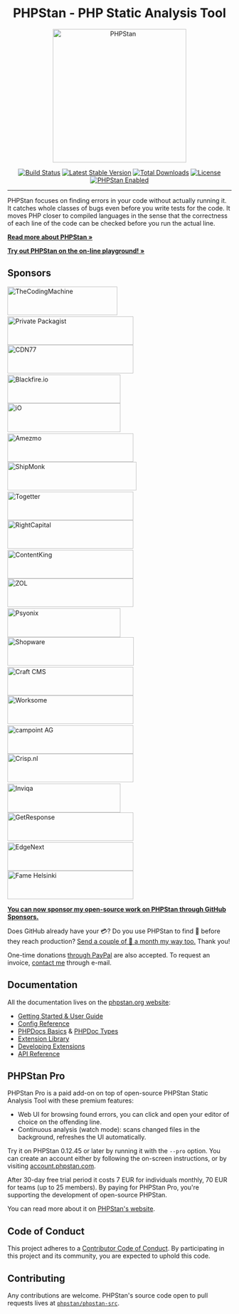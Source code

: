 <h1 align="center">PHPStan - PHP Static Analysis Tool</h1>

<p align="center">
	<img src="https://i.imgur.com/WaRKPlC.png" alt="PHPStan" width="300" height="300">
</p>

<p align="center">
	<a href="https://github.com/phpstan/phpstan/actions"><img src="https://github.com/phpstan/phpstan/workflows/Tests/badge.svg" alt="Build Status"></a>
	<a href="https://packagist.org/packages/phpstan/phpstan"><img src="https://poser.pugx.org/phpstan/phpstan/v/stable" alt="Latest Stable Version"></a>
	<a href="https://packagist.org/packages/phpstan/phpstan/stats"><img src="https://poser.pugx.org/phpstan/phpstan/downloads" alt="Total Downloads"></a>
	<a href="https://choosealicense.com/licenses/mit/"><img src="https://poser.pugx.org/phpstan/phpstan/license" alt="License"></a>
	<a href="https://phpstan.org/"><img src="https://img.shields.io/badge/PHPStan-enabled-brightgreen.svg?style=flat" alt="PHPStan Enabled"></a>
</p>

------

PHPStan focuses on finding errors in your code without actually running it. It catches whole classes of bugs
even before you write tests for the code. It moves PHP closer to compiled languages in the sense that the correctness of each line of the code
can be checked before you run the actual line.

**[Read more about PHPStan »](https://phpstan.org/)**

**[Try out PHPStan on the on-line playground! »](https://phpstan.org/try)**

## Sponsors

<a href="https://coders.thecodingmachine.com/phpstan"><img src="https://i.imgur.com/kQhNOTP.png" alt="TheCodingMachine" width="247" height="64"></a>
&nbsp;&nbsp;&nbsp;
<a href="https://packagist.com/?utm_source=phpstan&utm_medium=readme&utm_campaign=sponsorlogo"><img src="https://i.imgur.com/B2T63Do.png" alt="Private Packagist" width="283" height="64"></a>
<br>
<a href="https://www.cdn77.com/"><img src="https://i.imgur.com/Oo3wA3m.png" alt="CDN77" width="283" height="64"></a>
&nbsp;&nbsp;&nbsp;
<a href="https://blackfire.io/docs/introduction?utm_source=phpstan&utm_medium=github_readme&utm_campaign=logo"><img src="https://i.imgur.com/zR8rsqk.png" alt="Blackfire.io" width="254" height="64"></a>
<br>
<a href="https://www.iodigital.com/"><img src="https://i.imgur.com/fJlw1n9.png" alt="iO" width="254" height="65"></a>
&nbsp;&nbsp;&nbsp;
<a href="https://www.amezmo.com"><img src="https://i.imgur.com/BsF2Twn.png" alt="Amezmo" width="283" height="64"></a>
<br>
<a href="https://www.startupjobs.cz/startup/shipmonk"><img src="https://i.imgur.com/bAC47za.jpg" alt="ShipMonk" width="290" height="64"></a>
&nbsp;&nbsp;&nbsp;
<a href="https://togetter.com/"><img src="https://i.imgur.com/x9n5cj3.png" alt="Togetter" width="283" height="64"></a>
<br>
<a href="https://join.rightcapital.com/?utm_source=phpstan&utm_medium=github&utm_campaign=sponsorship"><img src="https://i.imgur.com/1AhB5tW.png" alt="RightCapital" width="283" height="64"></a>
&nbsp;&nbsp;&nbsp;
<a href="https://www.contentkingapp.com/?ref=php-developer&utm_source=phpstan&utm_medium=referral&utm_campaign=sponsorship"><img src="https://i.imgur.com/HHhbPGN.png" alt="ContentKing" width="283" height="64"></a>
<br>
<a href="https://zol.fr?utm_source=phpstan"><img src="https://i.imgur.com/dzDgd4s.png" alt="ZOL" width="283" height="64"></a>
&nbsp;&nbsp;&nbsp;
<a href="https://www.psyonix.com/"><img src="https://i.imgur.com/p8svxQZ.png" alt="Psyonix" width="254" height="65"></a>
<br>
<a href="https://www.shopware.com/en/"><img src="https://i.imgur.com/L4X5w9s.png" alt="Shopware" width="284" height="64"></a>
&nbsp;&nbsp;&nbsp;
<a href="https://craftcms.com/"><img src="https://i.imgur.com/xJWThke.png" alt="Craft CMS" width="283" height="64"></a>
<br>
<a href="https://www.worksome.com/"><img src="https://i.imgur.com/TQKSwOl.png" alt="Worksome" width="283" height="64"></a>
&nbsp;&nbsp;&nbsp;
<a href="https://www.campoint.net/"><img src="https://i.imgur.com/fR6eMUm.png" alt="campoint AG" width="283" height="64"></a>
<br>
<a href="https://www.crisp.nl/"><img src="https://i.imgur.com/jRJyPve.png" alt="Crisp.nl" width="283" height="64"></a>
&nbsp;&nbsp;&nbsp;
<a href="https://inviqa.com/"><img src="https://i.imgur.com/G99rj45.png" alt="Inviqa" width="254" height="65"></a>
<br>
<a href="https://www.getresponse.com/"><img src="https://i.imgur.com/ZEO7Meg.png" alt="GetResponse" width="283" height="64"></a>
&nbsp;&nbsp;&nbsp;
<a href="https://www.edgenext.com/"><img src="https://i.imgur.com/1sNDQF3.png" alt="EdgeNext" width="283" height="64"></a>
<br>
<a href="https://www.fame.fi/"><img src="https://i.imgur.com/r8YpI9e.png" alt="Fame Helsinki" width="283" height="64"></a>


[**You can now sponsor my open-source work on PHPStan through GitHub Sponsors.**](https://github.com/sponsors/ondrejmirtes)

Does GitHub already have your 💳? Do you use PHPStan to find 🐛 before they reach production? [Send a couple of 💸 a month my way too.](https://github.com/sponsors/ondrejmirtes) Thank you!

One-time donations [through PayPal](https://paypal.me/phpstan) are also accepted. To request an invoice, [contact me](mailto:ondrej@mirtes.cz) through e-mail.

## Documentation

All the documentation lives on the [phpstan.org website](https://phpstan.org/):

* [Getting Started & User Guide](https://phpstan.org/user-guide/getting-started)
* [Config Reference](https://phpstan.org/config-reference)
* [PHPDocs Basics](https://phpstan.org/writing-php-code/phpdocs-basics) & [PHPDoc Types](https://phpstan.org/writing-php-code/phpdoc-types)
* [Extension Library](https://phpstan.org/user-guide/extension-library)
* [Developing Extensions](https://phpstan.org/developing-extensions/extension-types)
* [API Reference](https://apiref.phpstan.org/)

## PHPStan Pro

PHPStan Pro is a paid add-on on top of open-source PHPStan Static Analysis Tool with these premium features:

* Web UI for browsing found errors, you can click and open your editor of choice on the offending line.
* Continuous analysis (watch mode): scans changed files in the background, refreshes the UI automatically.

Try it on PHPStan 0.12.45 or later by running it with the `--pro` option. You can create an account either by following the on-screen instructions, or by visiting [account.phpstan.com](https://account.phpstan.com/).

After 30-day free trial period it costs 7 EUR for individuals monthly, 70 EUR for teams (up to 25 members). By paying for PHPStan Pro, you're supporting the development of open-source PHPStan.

You can read more about it on [PHPStan's website](https://phpstan.org/blog/introducing-phpstan-pro).

## Code of Conduct

This project adheres to a [Contributor Code of Conduct](https://github.com/phpstan/phpstan/blob/master/CODE_OF_CONDUCT.md). By participating in this project and its community, you are expected to uphold this code.

## Contributing

Any contributions are welcome. PHPStan's source code open to pull requests lives at [`phpstan/phpstan-src`](https://github.com/phpstan/phpstan-src).

